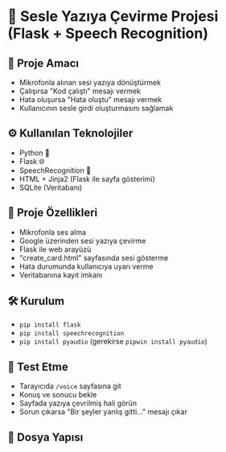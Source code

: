 # 🎤 Sesle Yazıya Çevirme Projesi (Flask + Speech Recognition)

## 📌 Proje Amacı
- Mikrofonla alınan sesi yazıya dönüştürmek  
- Çalışırsa "Kod çalıştı" mesajı vermek  
- Hata oluşursa "Hata oluştu" mesajı vermek  
- Kullanıcının sesle girdi oluşturmasını sağlamak  

## ⚙️ Kullanılan Teknolojiler
- Python 🐍  
- Flask 🌐  
- SpeechRecognition 🎤  
- HTML + Jinja2 (Flask ile sayfa gösterimi)  
- SQLite (Veritabanı)  

## 🚀 Proje Özellikleri
- Mikrofonla ses alma  
- Google üzerinden sesi yazıya çevirme  
- Flask ile web arayüzü  
- "create_card.html" sayfasında sesi gösterme  
- Hata durumunda kullanıcıya uyarı verme  
- Veritabanına kayıt imkanı  

## 🛠️ Kurulum
- `pip install flask`  
- `pip install speechrecognition`  
- `pip install pyaudio` (gerekirse `pipwin install pyaudio`)  

## 🧪 Test Etme
- Tarayıcıda `/voice` sayfasına git  
- Konuş ve sonucu bekle  
- Sayfada yazıya çevrilmiş hali görün  
- Sorun çıkarsa "Bir şeyler yanlış gitti..." mesajı çıkar  

## 📁 Dosya Yapısı
